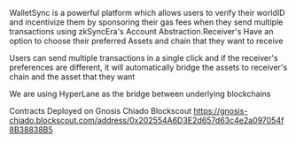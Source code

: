
WalletSync is a powerful platform which allows users to verify their worldID and incentivize them by sponsoring their gas fees when they send multiple transactions using zkSyncEra's Account Abstraction.Receiver's Have an option to choose their preferred Assets and chain that they want to receive

Users can send multiple transactions in a single click and if the receiver's preferences are different, it will automatically bridge the assets to receiver's chain and the asset that they want

We are using HyperLane as the bridge between underlying blockchains

Contracts Deployed on Gnosis Chiado Blockscout https://gnosis-chiado.blockscout.com/address/0x202554A6D3E2d657d63c4e2a097054f8B38838B5

